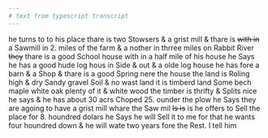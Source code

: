 ```yaml
---
# text from typescript transcript
---
```

he turns to to his place thare is two Stowsers & a grist mill & thare is ~~with in~~ a Sawmill in 2. miles of the farm & a nother in thrree miles on Rabbit River ~~they~~ thare is a good School house with in a half mile of his house he Says he has a good hude log hous in Side & out & a olde log house he has fore a barn & a Shop & thare is a good Spring nere the house  the land is Roling high & dry Sandy gravel Soil & no wast land  it is timberd land Some bech maple white oak plenty of it & white wood the timber is thrifty & Splits nice he says & he has about 30 acrs Choped 25. ounder the plow he Says they are agoing to have a grist mill whare the Saw mil ~~ls is~~ is  he offers to Sell the place for 8. houndred dolars he Says he will Sell it to me for that  he wants four houndred down & he will wate two years fore the Rest. I tell him